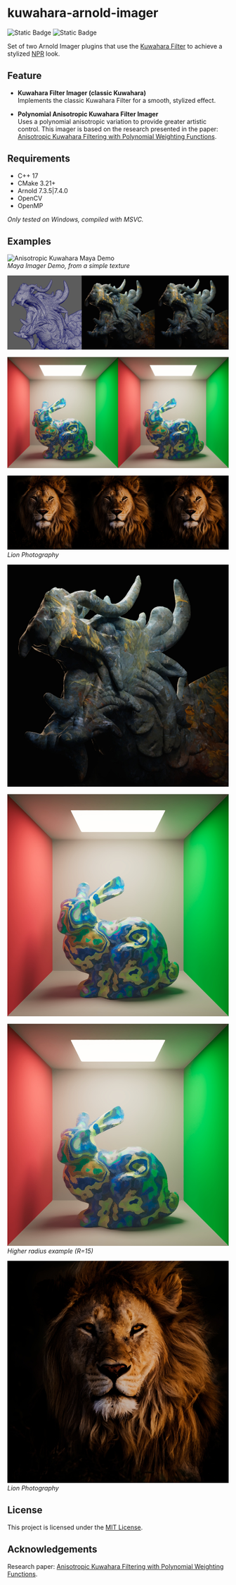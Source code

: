# kuwahara-arnold-imager

![Static Badge](https://img.shields.io/badge/Arnold-7.3.5-brightgreen?style=flat&logo=autodesk&color=%2342A7CE)
![Static Badge](https://img.shields.io/badge/Arnold-7.4.1-brightgreen?style=flat&logo=autodesk&color=%2342A7CE)



Set of two Arnold Imager plugins that use the [Kuwahara Filter](https://en.wikipedia.org/wiki/Kuwahara_filter) to achieve a stylized [NPR](https://en.wikipedia.org/wiki/Non-photorealistic_rendering) look.

## Feature

- **Kuwahara Filter Imager (classic Kuwahara)**  
Implements the classic Kuwahara Filter for a smooth, stylized effect.

- **Polynomial Anisotropic Kuwahara Filter Imager**  
Uses a polynomial anisotropic variation to provide greater artistic control. This imager is based on the research presented in the paper: [Anisotropic Kuwahara Filtering with Polynomial Weighting Functions](./docs/Anisotropic_Kuwahara_Filtering_Paper.pdf).

## Requirements

- C++ 17
- CMake 3.21+
- Arnold 7.3.5|7.4.0
- OpenCV
- OpenMP

*Only tested on Windows, compiled with MSVC.*

## Examples

![Anisotropic Kuwahara Maya Demo](./examples/recording-demo-maya-spiderman.gif)  
*Maya Imager Demo, from a simple texture*

![Anisotropic Kuwahara Dragon Comparaison](./examples/anistropicKuwahara-dragon-comparaisonmesh.jpg)

![Anisotropic Kuwahara Bunny Comparaison](./examples/anistropicKuwahara-bunny-comparaison.jpg)

![Anisotropic Kuwahara Lion Comparaison](./examples/anistropicKuwahara-lion-comparaison.jpg)  
*Lion Photography*

![Anisotropic Kuwahara Dragon](./examples/anistropicKuwahara-dragon.jpg)

![Anisotropic Kuwahara Bunny](./examples/anistropicKuwahara-bunny-radius10.jpg)

![Anisotropic Kuwahara Bunny](./examples/anistropicKuwahara-bunny-radius15.jpg)
*Higher radius example (R=15)*

![Anisotropic Kuwahara Lion](./examples/anistropicKuwahara-lion.jpg)
*Lion Photography*

## License

This project is licensed under the [MIT License](LICENSE).

## Acknowledgements

Research paper: [Anisotropic Kuwahara Filtering with Polynomial Weighting Functions](./docs/Anisotropic_Kuwahara_Filtering_Paper.pdf).
